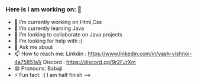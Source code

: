 ### Here is I am working on:  👋

- 🔭 I’m currently working on Html,Css
- 🌱 I’m currently learning Java 
- 👯 I’m looking to collaborate on Java projects
- 🤔 I’m looking for help with :)
- 💬 Ask me about 
- 📫 How to reach me: Linkdin : https://www.linkedin.com/in/yash-vishnoi-4a75851a1/ 
                      Discord : https://discord.gg/9r2FJrXm
- 😄 Pronouns: Babaji
- ⚡ Fun fact: :( I am half finish 
-->
